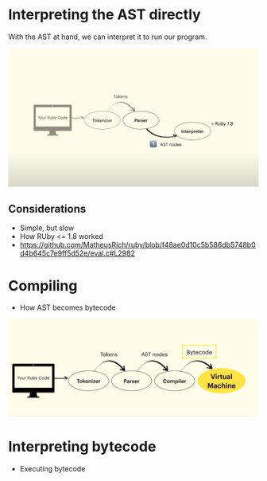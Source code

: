 # Interpreting the AST directly

With the AST at hand, we can interpret it to run our program.

![](./interpreting-ruby-1.8.png)

## Considerations

- Simple, but slow
- How RUby <= 1.8 worked
- https://github.com/MatheusRich/ruby/blob/f48ae0d10c5b586db5748b0d4b645c7e9ff5d52e/eval.c#L2982

# Compiling

- How AST becomes bytecode

![](./interpreting-ruby-1.9.png)

# Interpreting bytecode

- Executing bytecode
